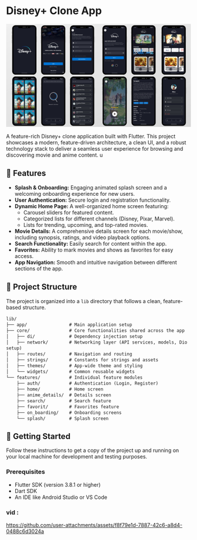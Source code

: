 # Disney+ Clone App

<p align="center">
  <img src="assets/Disney.jpg" alt="app" width="600"/>
</p>

A feature-rich Disney+ clone application built with Flutter. This project showcases a modern, feature-driven architecture, a clean UI, and a robust technology stack to deliver a seamless user experience for browsing and discovering movie and anime content.
u
## 🌟 Features

-   **Splash & Onboarding:** Engaging animated splash screen and a welcoming onboarding experience for new users.
-   **User Authentication:** Secure login and registration functionality.
-   **Dynamic Home Page:** A well-organized home screen featuring:
    -   Carousel sliders for featured content.
    -   Categorized lists for different channels (Disney, Pixar, Marvel).
    -   Lists for trending, upcoming, and top-rated movies.
-   **Movie Details:** A comprehensive details screen for each movie/show, including synopsis, ratings, and video playback options.
-   **Search Functionality:** Easily search for content within the app.
-   **Favorites:** Ability to mark movies and shows as favorites for easy access.
-   **App Navigation:** Smooth and intuitive navigation between different sections of the app.

## 📂 Project Structure

The project is organized into a `lib` directory that follows a clean, feature-based structure.

```
lib/
├── app/                # Main application setup
├── core/               # Core functionalities shared across the app
│   ├── di/             # Dependency injection setup
│   ├── network/        # Networking layer (API services, models, Dio setup)
│   ├── routes/         # Navigation and routing
│   ├── strings/        # Constants for strings and assets
│   ├── themes/         # App-wide theme and styling
│   └── widgets/        # Common reusable widgets
└── features/           # Individual feature modules
    ├── auth/           # Authentication (Login, Register)
    ├── home/           # Home screen
    ├── anime_details/  # Details screen
    ├── search/         # Search feature
    ├── favorit/        # Favorites feature
    ├── on_boarding/    # Onboarding screens
    └── splash/         # Splash screen
```

## 🚀 Getting Started

Follow these instructions to get a copy of the project up and running on your local machine for development and testing purposes.

### Prerequisites

-   Flutter SDK (version 3.8.1 or higher)
-   Dart SDK
-   An IDE like Android Studio or VS Code

### vid :


https://github.com/user-attachments/assets/f8f79e1d-7887-42c6-a8d4-0488c6d3024a

